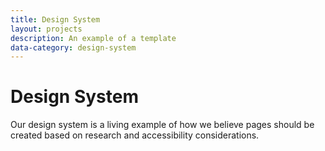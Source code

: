 ```yaml
---
title: Design System
layout: projects
description: An example of a template
data-category: design-system
---
```


# Design System

Our design system is a living example of how we believe pages should be created based on research and accessibility considerations.
